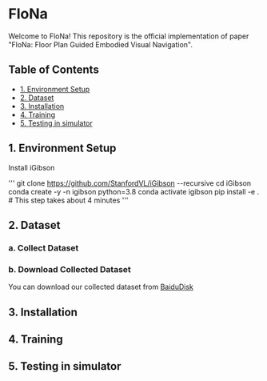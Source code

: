 # FloNa

Welcome to FloNa! This repository is the official implementation of paper "FloNa: Floor Plan Guided Embodied Visual Navigation".

## Table of Contents
- [1. Environment Setup](#1-environment-setup)
- [2. Dataset](#2-dataset)
- [3. Installation](#3-installation)
- [4. Training](#4-training)
- [5. Testing in simulator](#5-testing-in-simulator)

## 1. Environment Setup
Install iGibson

'''
git clone https://github.com/StanfordVL/iGibson --recursive
cd iGibson
conda create -y -n igibson python=3.8
conda activate igibson
pip install -e . # This step takes about 4 minutes
'''

## 2. Dataset
### a. Collect Dataset 
### b. Download Collected Dataset
You can download our collected dataset from [BaiduDisk](https://pan.baidu.com/s/1kQnEJqHMPVRw0xcjGIUTvQ?pwd=skjj)

## 3. Installation

## 4. Training

## 5. Testing in simulator

